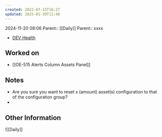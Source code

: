 ```yaml
---
created: 2022-07-15T16:27
updated: 2025-01-30T11:48
---
```

2024-11-20 08:06
Parent:: [[Daily]] 
Parent:: xxxx

- [DEV Health](https://health-configdev.mixtelematics.com/public/mapshow.htm?id=2001&mapid=1A35514B-E08F-4B7C-90B8-CD1774AE8CA3)

## Worked on

- [[OE-515 Alerts Column Assets Panel]]

## Notes

- Are you sure you want to reset x (amount) asset(s) configuration to that of the configuration group?
- 

## Other Information

![[Daily]]
